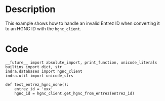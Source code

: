 # Description
This example shows how to handle an invalid Entrez ID when converting it to an HGNC ID with the `hgnc_client`.

# Code
```
__future__ import absolute_import, print_function, unicode_literals
builtins import dict, str
indra.databases import hgnc_client
indra.util import unicode_strs

def test_entrez_hgnc_none():
    entrez_id = 'xxx'
    hgnc_id = hgnc_client.get_hgnc_from_entrez(entrez_id)

```
